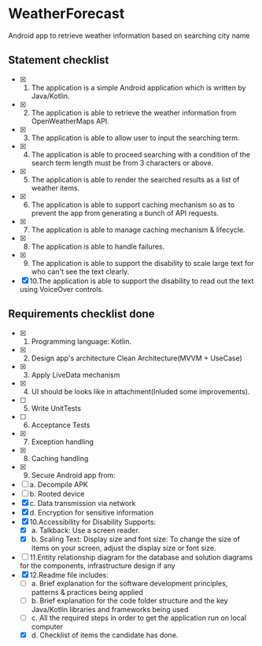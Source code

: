 # WeatherForecast
Android app to retrieve weather information based on searching city name

## Statement checklist
- [x] 1. The application is a simple Android application which is written by Java/Kotlin.
- [x] 2. The application is able to retrieve the weather information from OpenWeatherMaps
API.
- [x] 3. The application is able to allow user to input the searching term.
- [x] 4. The application is able to proceed searching with a condition of the search term length
must be from 3 characters or above.
- [x] 5. The application is able to render the searched results as a list of weather items.
- [x] 6. The application is able to support caching mechanism so as to prevent the app from
generating a bunch of API requests.
- [x] 7. The application is able to manage caching mechanism & lifecycle.
- [x] 8. The application is able to handle failures.
- [x] 9. The application is able to support the disability to scale large text for who can't see the
text clearly.
- [x] 10.The application is able to support the disability to read out the text using VoiceOver
controls.

## Requirements checklist done
- [x] 1. Programming language: Kotlin.
- [x] 2. Design app's architecture Clean Architecture(MVVM + UseCase)
- [x] 3. Apply LiveData mechanism
- [x] 4. UI should be looks like in attachment(Inluded some improvements).
- [ ] 5. Write UnitTests
- [ ] 6. Acceptance Tests
- [x] 7. Exception handling
- [x] 8. Caching handling
- [x] 9. Secure Android app from:
- [ ] a. Decompile APK
- [ ] b. Rooted device
- [x] c. Data transmission via network
- [x] d. Encryption for sensitive information
- [x] 10.Accessibility for Disability Supports:
  - [x] a. Talkback: Use a screen reader.
  - [x] b. Scaling Text: Display size and font size: To change the size of items on your screen,
adjust the display size or font size.
- [ ] 11.Entity relationship diagram for the database and solution diagrams for the
components, infrastructure design if any
- [x] 12.Readme file includes:
  - [ ] a. Brief explanation for the software development principles, patterns & practices being
applied
  - [ ] b. Brief explanation for the code folder structure and the key Java/Kotlin libraries and
frameworks being used
  - [ ] c. All the required steps in order to get the application run on local computer
  - [x] d. Checklist of items the candidate has done.
